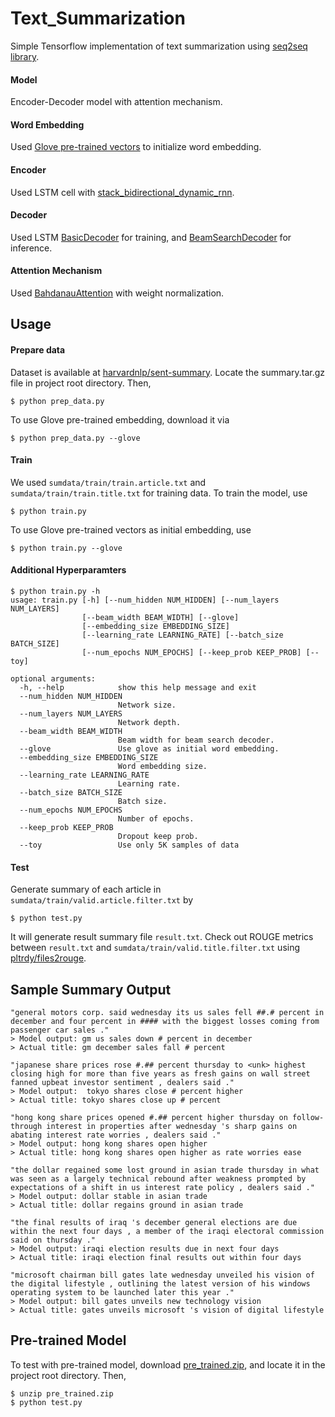 # Text_Summarization
Simple Tensorflow implementation of text summarization using [seq2seq library](https://www.tensorflow.org/api_guides/python/contrib.seq2seq).

#### Model
Encoder-Decoder model with attention mechanism.

#### Word Embedding
Used [Glove pre-trained vectors](https://nlp.stanford.edu/projects/glove/) to initialize word embedding.

#### Encoder
Used LSTM cell with [stack_bidirectional_dynamic_rnn](https://www.tensorflow.org/api_docs/python/tf/contrib/rnn/stack_bidirectional_dynamic_rnn).

#### Decoder
Used LSTM [BasicDecoder](https://www.tensorflow.org/api_docs/python/tf/contrib/seq2seq/BasicDecoder) for training, and [BeamSearchDecoder](https://www.tensorflow.org/api_docs/python/tf/contrib/seq2seq/BeamSearchDecoder) for inference.

#### Attention Mechanism
Used [BahdanauAttention](https://www.tensorflow.org/api_docs/python/tf/contrib/seq2seq/BahdanauAttention) with weight normalization.


## Usage
#### Prepare data
Dataset is available at [harvardnlp/sent-summary](https://github.com/harvardnlp/sent-summary). Locate the summary.tar.gz file in project root directory. Then,
```
$ python prep_data.py
```
To use Glove pre-trained embedding, download it via
```
$ python prep_data.py --glove
```

#### Train
We used ```sumdata/train/train.article.txt``` and ```sumdata/train/train.title.txt``` for training data. To train the model, use
```
$ python train.py
```
To use Glove pre-trained vectors as initial embedding, use
```
$ python train.py --glove
```

#### Additional Hyperparamters
```
$ python train.py -h
usage: train.py [-h] [--num_hidden NUM_HIDDEN] [--num_layers NUM_LAYERS]
                [--beam_width BEAM_WIDTH] [--glove]
                [--embedding_size EMBEDDING_SIZE]
                [--learning_rate LEARNING_RATE] [--batch_size BATCH_SIZE]
                [--num_epochs NUM_EPOCHS] [--keep_prob KEEP_PROB] [--toy]

optional arguments:
  -h, --help            show this help message and exit
  --num_hidden NUM_HIDDEN
                        Network size.
  --num_layers NUM_LAYERS
                        Network depth.
  --beam_width BEAM_WIDTH
                        Beam width for beam search decoder.
  --glove               Use glove as initial word embedding.
  --embedding_size EMBEDDING_SIZE
                        Word embedding size.
  --learning_rate LEARNING_RATE
                        Learning rate.
  --batch_size BATCH_SIZE
                        Batch size.
  --num_epochs NUM_EPOCHS
                        Number of epochs.
  --keep_prob KEEP_PROB
                        Dropout keep prob.
  --toy                 Use only 5K samples of data

```


#### Test
Generate summary of each article in ```sumdata/train/valid.article.filter.txt``` by
```
$ python test.py
```
It will generate result summary file ```result.txt```. Check out ROUGE metrics between ```result.txt``` and ```sumdata/train/valid.title.filter.txt``` using [pltrdy/files2rouge](https://github.com/pltrdy/files2rouge).

## Sample Summary Output
```
"general motors corp. said wednesday its us sales fell ##.# percent in december and four percent in #### with the biggest losses coming from passenger car sales ."
> Model output: gm us sales down # percent in december
> Actual title: gm december sales fall # percent

"japanese share prices rose #.## percent thursday to <unk> highest closing high for more than five years as fresh gains on wall street fanned upbeat investor sentiment , dealers said ."
> Model output:  tokyo shares close # percent higher
> Actual title: tokyo shares close up # percent

"hong kong share prices opened #.## percent higher thursday on follow-through interest in properties after wednesday 's sharp gains on abating interest rate worries , dealers said ."
> Model output: hong kong shares open higher
> Actual title: hong kong shares open higher as rate worries ease

"the dollar regained some lost ground in asian trade thursday in what was seen as a largely technical rebound after weakness prompted by expectations of a shift in us interest rate policy , dealers said ."
> Model output: dollar stable in asian trade
> Actual title: dollar regains ground in asian trade

"the final results of iraq 's december general elections are due within the next four days , a member of the iraqi electoral commission said on thursday ."
> Model output: iraqi election results due in next four days
> Actual title: iraqi election final results out within four days

"microsoft chairman bill gates late wednesday unveiled his vision of the digital lifestyle , outlining the latest version of his windows operating system to be launched later this year ."
> Model output: bill gates unveils new technology vision
> Actual title: gates unveils microsoft 's vision of digital lifestyle
```

## Pre-trained Model
To test with pre-trained model, download [pre_trained.zip](https://drive.google.com/file/d/1V8pS1eoiv51wfiVp2rOB7IvJ5PeQs2n-/view?usp=sharing), and locate it in the project root directory. Then,
```
$ unzip pre_trained.zip
$ python test.py
```
